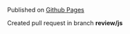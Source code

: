 Published on [Github Pages](https://julianickul.github.io/project8/)

Created pull request in branch **review/js**